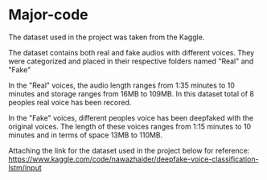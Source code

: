 # Major-code
The dataset used in the project was taken from the Kaggle. 

The dataset contains both real and fake audios with different voices. They were categorized and placed in their respective folders named "Real" and "Fake"

In the "Real" voices, the audio length ranges from 1:35 minutes to 10 minutes and storage ranges from 16MB to 109MB. In this dataset total of 8 peoples real voice has been recored.

In the "Fake" voices, different peoples voice has been deepfaked with the original voices. The length of these voices ranges from 1:15 minutes to 10 minutes and in terms of space 13MB to 110MB.

Attaching the link for the dataset used in the project below for reference:
https://www.kaggle.com/code/nawazhaider/deepfake-voice-classification-lstm/input
